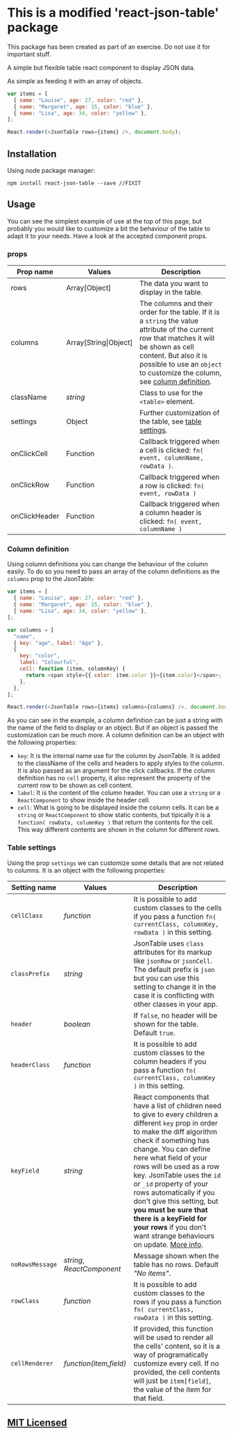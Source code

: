 # This is a modified 'react-json-table' package

This package has been created as part of an exercise. Do not use it for important stuff.

A simple but flexible table react component to display JSON data.

As simple as feeding it with an array of objects.

```js
var items = [
  { name: "Louise", age: 27, color: "red" },
  { name: "Margaret", age: 15, color: "blue" },
  { name: "Lisa", age: 34, color: "yellow" },
];

React.render(<JsonTable rows={items} />, document.body);
```

## Installation

Using node package manager:

```
npm install react-json-table --save //FIXIT
```

## Usage

You can see the simplest example of use at the top of this page, but probably you would like to customize a bit the behaviour of the table to adapt it to your needs. Have a look at the accepted component props.

### props

| Prop name     | Values                | Description                                                                                                                                                                                                                                                           |
| ------------- | --------------------- | --------------------------------------------------------------------------------------------------------------------------------------------------------------------------------------------------------------------------------------------------------------------- |
| rows          | Array[Object]         | The data you want to display in the table.                                                                                                                                                                                                                            |
| columns       | Array[String\|Object] | The columns and their order for the table. If it is a `string` the value attribute of the current row that matches it will be shown as cell content. But also it is possible to use an `object` to customize the column, see [column definition](#column-definition). |
| className     | _string_              | Class to use for the `<table>` element.                                                                                                                                                                                                                               |
| settings      | Object                | Further customization of the table, see [table settings](#table-settings).                                                                                                                                                                                            |
| onClickCell   | Function              | Callback triggered when a cell is clicked: `fn( event, columnName, rowData )`.                                                                                                                                                                                        |
| onClickRow    | Function              | Callback triggered when a row is clicked: `fn( event, rowData )`                                                                                                                                                                                                      |
| onClickHeader | Function              | Callback triggered when a column header is clicked: `fn( event, columnName )`                                                                                                                                                                                         |

### Column definition

Using column definitions you can change the behaviour of the column easily. To do so you need to pass an array of the column definitions as the `columns` prop to the JsonTable:

```js
var items = [
  { name: "Louise", age: 27, color: "red" },
  { name: "Margaret", age: 15, color: "blue" },
  { name: "Lisa", age: 34, color: "yellow" },
];

var columns = [
  "name",
  { key: "age", label: "Age" },
  {
    key: "color",
    label: "Colourful",
    cell: function (item, columnKey) {
      return <span style={{ color: item.color }}>{item.color}</span>;
    },
  },
];

React.render(<JsonTable rows={items} columns={columns} />, document.body);
```

As you can see in the example, a column definition can be just a string with the name of the field to display or an object. But if an object is passed the customization can be much more. A column definition can be an object with the following properties:

- `key`: It is the internal name use for the column by JsonTable. It is added to the className of the cells and headers to apply styles to the column. It is also passed as an argument for the click callbacks. If the column definition has no `cell` property, it also represent the property of the current row to be shown as cell content.
- `label`: It is the content of the column header. You can use a `string` or a `ReactComponent` to show inside the header cell.
- `cell`: What is going to be displayed inside the column cells. It can be a `string` or `ReactComponent` to show static contents, but tipically it is a `function( rowData, columnKey )` that return the contents for the cell. This way different contents are shown in the column for different rows.

### Table settings

Using the prop `settings` we can customize some details that are not related to columns. It is an object with the following properties:

| Setting name    | Values                     | Description                                                                                                                                                                                                                                                                                                                                                                                                                                                                                                                                                      |
| --------------- | -------------------------- | ---------------------------------------------------------------------------------------------------------------------------------------------------------------------------------------------------------------------------------------------------------------------------------------------------------------------------------------------------------------------------------------------------------------------------------------------------------------------------------------------------------------------------------------------------------------- |
| `cellClass`     | _function_                 | It is possible to add custom classes to the cells if you pass a function `fn( currentClass, columnKey, rowData )` in this setting.                                                                                                                                                                                                                                                                                                                                                                                                                               |
| `classPrefix`   | _string_                   | JsonTable uses `class` attributes for its markup like `jsonRow` or `jsonCell`. The default prefix is `json` but you can use this setting to change it in the case it is conflicting with other classes in your app.                                                                                                                                                                                                                                                                                                                                              |
| `header`        | _boolean_                  | If `false`, no header will be shown for the table. Default `true`.                                                                                                                                                                                                                                                                                                                                                                                                                                                                                               |
| `headerClass`   | _function_                 | It is possible to add custom classes to the column headers if you pass a function `fn( currentClass, columnKey )` in this setting.                                                                                                                                                                                                                                                                                                                                                                                                                               |
| `keyField`      | _string_                   | React components that have a list of children need to give to every children a different `key` prop in order to make the diff algorithm check if something has change. You can define here what field of your rows will be used as a row key. JsonTable uses the `id` or `_id` property of your rows automatically if you don't give this setting, but **you must be sure that there is a keyField for your rows** if you don't want strange behaviours on update. [More info](https://facebook.github.io/react/docs/multiple-components.html#dynamic-children). |
| `noRowsMessage` | _string_, _ReactComponent_ | Message shown when the table has no rows. Default _"No items"_.                                                                                                                                                                                                                                                                                                                                                                                                                                                                                                  |
| `rowClass`      | _function_                 | It is possible to add custom classes to the rows if you pass a function `fn( currentClass, rowData )` in this setting.                                                                                                                                                                                                                                                                                                                                                                                                                                           |
| `cellRenderer`  | _function(item,field)_     | If provided, this function will be used to render all the cells' content, so it is a way of programatically customize every cell. If no provided, the cell contents will just be `item[field]`, the value of the item for that field.                                                                                                                                                                                                                                                                                                                            |

## [MIT Licensed](LICENSE)
